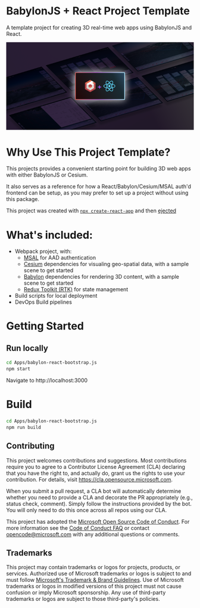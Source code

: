 # BabylonJS + React Project Template 
A template project for creating 3D real-time web apps using BabylonJS and React.

![Hero image for BabylonJS + React tempalte](docs/images/BabylonReactHero.png)

# Why Use This Project Template?
This projects provides a convenient starting point for building 3D web apps with either BabylonJS or Cesium.

It also serves as a reference for how a React/Babylon/Cesium/MSAL auth'd frontend can be setup, as you may prefer to set up a project without using this package.

This project was created with [`npx create-react-app`](https://reactjs.org/docs/create-a-new-react-app.html) and then [ejected](https://create-react-app.dev/docs/available-scripts/#npm-run-eject) 

# What's included:
* Webpack project, with:
  * [MSAL](https://github.com/AzureAD/microsoft-authentication-library-for-js) for AAD authentication
  * [Cesium](https://cesium.com/) dependencies for visualing geo-spatial data, with a sample scene to get started
  * [Babylon](https://www.babylonjs.com/) dependencies for rendering 3D content, with a sample scene to get started
  * [Redux Toolkit (RTK)](https://redux-toolkit.js.org/) for state management
* Build scripts for local deployment
* DevOps Build pipelines

# Getting Started
## Run locally
```bash
cd Apps/babylon-react-bootstrap.js
npm start
```

Navigate to http://localhost:3000

# Build
```bash
cd Apps/babylon-react-bootstrap.js
npm run build
```


## Contributing

This project welcomes contributions and suggestions.  Most contributions require you to agree to a
Contributor License Agreement (CLA) declaring that you have the right to, and actually do, grant us
the rights to use your contribution. For details, visit https://cla.opensource.microsoft.com.

When you submit a pull request, a CLA bot will automatically determine whether you need to provide
a CLA and decorate the PR appropriately (e.g., status check, comment). Simply follow the instructions
provided by the bot. You will only need to do this once across all repos using our CLA.

This project has adopted the [Microsoft Open Source Code of Conduct](https://opensource.microsoft.com/codeofconduct/).
For more information see the [Code of Conduct FAQ](https://opensource.microsoft.com/codeofconduct/faq/) or
contact [opencode@microsoft.com](mailto:opencode@microsoft.com) with any additional questions or comments.

## Trademarks

This project may contain trademarks or logos for projects, products, or services. Authorized use of Microsoft 
trademarks or logos is subject to and must follow 
[Microsoft's Trademark & Brand Guidelines](https://www.microsoft.com/en-us/legal/intellectualproperty/trademarks/usage/general).
Use of Microsoft trademarks or logos in modified versions of this project must not cause confusion or imply Microsoft sponsorship.
Any use of third-party trademarks or logos are subject to those third-party's policies.
